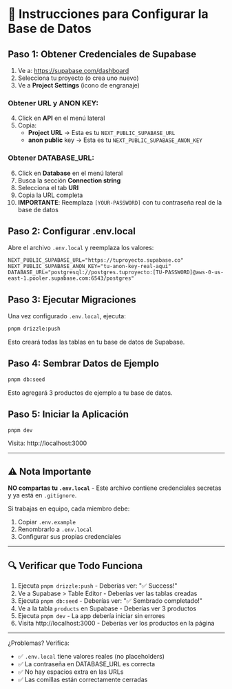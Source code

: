 # 🚀 Instrucciones para Configurar la Base de Datos

## Paso 1: Obtener Credenciales de Supabase

1. Ve a: https://supabase.com/dashboard
2. Selecciona tu proyecto (o crea uno nuevo)
3. Ve a **Project Settings** (icono de engranaje)

### Obtener URL y ANON KEY:
4. Click en **API** en el menú lateral
5. Copia:
   - **Project URL** → Esta es tu `NEXT_PUBLIC_SUPABASE_URL`
   - **anon public** key → Esta es tu `NEXT_PUBLIC_SUPABASE_ANON_KEY`

### Obtener DATABASE_URL:
6. Click en **Database** en el menú lateral
7. Busca la sección **Connection string**
8. Selecciona el tab **URI**
9. Copia la URL completa
10. **IMPORTANTE**: Reemplaza `[YOUR-PASSWORD]` con tu contraseña real de la base de datos

## Paso 2: Configurar .env.local

Abre el archivo `.env.local` y reemplaza los valores:

```env
NEXT_PUBLIC_SUPABASE_URL="https://tuproyecto.supabase.co"
NEXT_PUBLIC_SUPABASE_ANON_KEY="tu-anon-key-real-aqui"
DATABASE_URL="postgresql://postgres.tuproyecto:[TU-PASSWORD]@aws-0-us-east-1.pooler.supabase.com:6543/postgres"
```

## Paso 3: Ejecutar Migraciones

Una vez configurado `.env.local`, ejecuta:

```bash
pnpm drizzle:push
```

Esto creará todas las tablas en tu base de datos de Supabase.

## Paso 4: Sembrar Datos de Ejemplo

```bash
pnpm db:seed
```

Esto agregará 3 productos de ejemplo a tu base de datos.

## Paso 5: Iniciar la Aplicación

```bash
pnpm dev
```

Visita: http://localhost:3000

---

## ⚠️ Nota Importante

**NO compartas tu `.env.local`** - Este archivo contiene credenciales secretas y ya está en `.gitignore`.

Si trabajas en equipo, cada miembro debe:
1. Copiar `.env.example`
2. Renombrarlo a `.env.local`
3. Configurar sus propias credenciales

---

## 🔍 Verificar que Todo Funciona

1. Ejecuta `pnpm drizzle:push` - Deberías ver: "✅ Success!"
2. Ve a Supabase > Table Editor - Deberías ver las tablas creadas
3. Ejecuta `pnpm db:seed` - Deberías ver: "✅ Sembrado completado!"
4. Ve a la tabla `products` en Supabase - Deberías ver 3 productos
5. Ejecuta `pnpm dev` - La app debería iniciar sin errores
6. Visita http://localhost:3000 - Deberías ver los productos en la página

---

¿Problemas? Verifica:
- ✅ `.env.local` tiene valores reales (no placeholders)
- ✅ La contraseña en DATABASE_URL es correcta
- ✅ No hay espacios extra en las URLs
- ✅ Las comillas están correctamente cerradas
